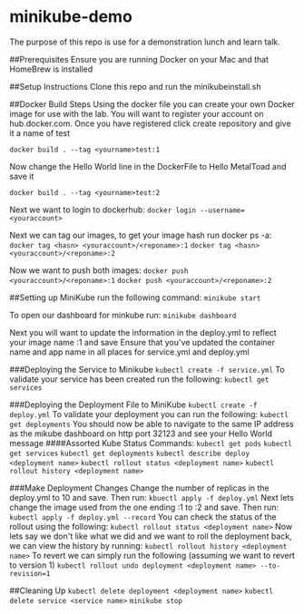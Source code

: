 # minikube-demo
The purpose of this repo is use for a demonstration lunch and learn talk. 

##Prerequisites
Ensure you are running Docker on your Mac and that HomeBrew is installed

##Setup Instructions
Clone this repo and run the minikubeinstall.sh 

##Docker Build Steps
Using the docker file you can create your own Docker image for use with the lab. You will want to register your account on hub.docker.com. Once you have registered click create repository and give it a name of <yourname>test

```docker build . --tag <yourname>test:1```

Now change the Hello World line in the DockerFile to Hello MetalToad and save it

```docker build . --tag <yourname>test:2```

Next we want to login to dockerhub:
```docker login --username=<youraccount>```

Next we can tag our images, to get your image hash run docker ps -a:
```docker tag <hasn> <youraccount>/<reponame>:1```
```docker tag <hasn> <youraccount>/<reponame>:2```

Now we want to push both images:
```docker push <youraccount>/<reponame>:1```
```docker push <youraccount>/<reponame>:2```

##Setting up MiniKube
run the following command:
```minikube start```

To open our dashboard for minkube run:
```minikube dashboard```

Next you will want to update the information in the deploy.yml to reflect your image name :1  and save
Ensure that you've updated the container name and app name in all places for service.yml and deploy.yml

###Deploying the Service to Minikube
```kubectl create -f service.yml```
To validate your service has been created run the following:
```kubectl get services```

###Deploying the Deployment File to MiniKube
```kubectl create -f deploy.yml```
To validate your deployment you can run the following:
```kubectl get deployments```
You should now be able to navigate to the same IP address as the mikube dashboard on http port 32123 and see your Hello World message
####Assorted Kube Status Commands:
```kubectl get pods```
```kubectl get services```
```kubectl get deployments```
```kubectl describe deploy <deployment name>```
```kubectl rollout status <deployment name>```
```kubectl rollout history <deployment name>```

###Make Deployment Changes
Change the number of replicas in the deploy.yml to 10 and save. Then run:
```kbuectl apply -f deploy.yml```
Next lets change the image used from the one ending :1 to :2 and save. Then run:
```kubectl apply -f deploy.yml --record```
You can check the status of the rollout using the following:
```kubectl rollout status <deployment name>```
Now lets say we don't like what we did and we want to roll the deployment back, we can view the history by running:
```kubectl rollout history <deployment name>```
To revert we can simply run the following (assuming we want to revert to version 1)
```kubectl rollout undo deployment <deployment name> --to-revision=1```

##Cleaning Up
```kubectl delete deployment <deployment name>```
```kubectl delete service <service name>```
```minikube stop```
